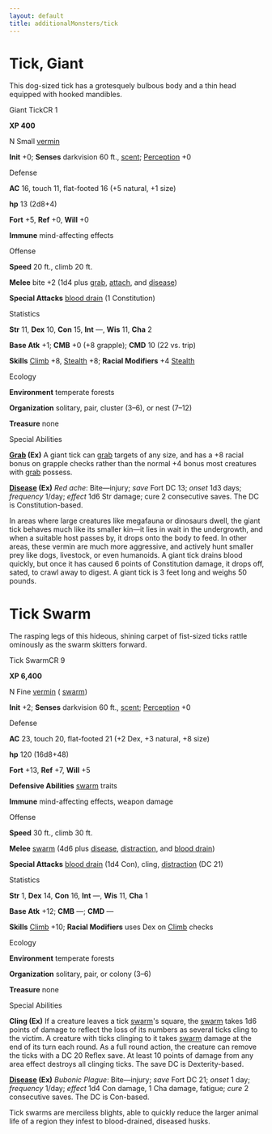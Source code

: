 ```yaml
---
layout: default
title: additionalMonsters/tick
---
```

# Tick, Giant

This dog-sized tick has a grotesquely bulbous body and a thin head equipped with hooked mandibles.

Giant TickCR 1

**XP 400**

N Small [vermin](monsters/creatureTypes#_vermin)

**Init** +0; **Senses** darkvision 60 ft., [scent](monsters/universalMonsterRules#_scent); [Perception](additionalMonsters/../skills/perception#_perception) +0

Defense

**AC** 16, touch 11, flat-footed 16 (+5 natural, +1 size)

**hp** 13 (2d8+4)

**Fort** +5, **Ref** +0, **Will** +0

**Immune** mind-affecting effects

Offense

**Speed** 20 ft., climb 20 ft.

**Melee** bite +2 (1d4 plus [grab](monsters/universalMonsterRules#_grab), [attach](monsters/universalMonsterRules#_attach), and [disease](monsters/universalMonsterRules#_disease-(ex-or-su)))

**Special Attacks** [blood drain](monsters/universalMonsterRules#_blood-drain) (1 Constitution)

Statistics

**Str** 11, **Dex** 10, **Con** 15, **Int** —, **Wis** 11, **Cha** 2

**Base Atk** +1; **CMB** +0 (+8 grapple); **CMD** 10 (22 vs. trip)

**Skills** [Climb](additionalMonsters/../skills/climb#_climb) +8, [Stealth](additionalMonsters/../skills/stealth#_stealth) +8; **Racial Modifiers** +4 [Stealth](additionalMonsters/../skills/stealth#_stealth)

Ecology

**Environment** temperate forests

**Organization** solitary, pair, cluster (3–6), or nest (7–12)

**Treasure** none

Special Abilities

**[Grab](monsters/universalMonsterRules#_grab) (Ex)** A giant tick can [grab](monsters/universalMonsterRules#_grab) targets of any size, and has a +8 racial bonus on grapple checks rather than the normal +4 bonus most creatures with [grab](monsters/universalMonsterRules#_grab) possess.

**[Disease](monsters/universalMonsterRules#_disease-(ex-or-su)) (Ex)** _Red ache_: Bite—injury; _save_ Fort DC 13; _onset_ 1d3 days; _frequency_ 1/day; _effect_ 1d6 Str damage; cure 2 consecutive saves. The DC is Constitution-based.

In areas where large creatures like megafauna or dinosaurs dwell, the giant tick behaves much like its smaller kin—it lies in wait in the undergrowth, and when a suitable host passes by, it drops onto the body to feed. In other areas, these vermin are much more aggressive, and actively hunt smaller prey like dogs, livestock, or even humanoids. A giant tick drains blood quickly, but once it has caused 6 points of Constitution damage, it drops off, sated, to crawl away to digest. A giant tick is 3 feet long and weighs 50 pounds.

# Tick Swarm

The rasping legs of this hideous, shining carpet of fist-sized ticks rattle ominously as the swarm skitters forward.

Tick SwarmCR 9

**XP 6,400**

N Fine [vermin](monsters/creatureTypes#_vermin) ( [swarm](monsters/creatureTypes#_swarm-subtype))

**Init** +2; **Senses** darkvision 60 ft., [scent](monsters/universalMonsterRules#_scent); [Perception](additionalMonsters/../skills/perception#_perception) +0

Defense

**AC** 23, touch 20, flat-footed 21 (+2 Dex, +3 natural, +8 size)

**hp** 120 (16d8+48)

**Fort** +13, **Ref** +7, **Will** +5

**Defensive Abilities** [swarm](monsters/creatureTypes#_swarm-subtype) traits

**Immune** mind-affecting effects, weapon damage

Offense

**Speed** 30 ft., climb 30 ft.

**Melee** [swarm](monsters/creatureTypes#_swarm-subtype) (4d6 plus [disease](monsters/universalMonsterRules#_disease-(ex-or-su)), [distraction](monsters/universalMonsterRules#_distraction), and [blood drain](monsters/universalMonsterRules#_blood-drain))

**Special Attacks** [blood drain](monsters/universalMonsterRules#_blood-drain) (1d4 Con), cling, [distraction](monsters/universalMonsterRules#_distraction) (DC 21)

Statistics

**Str** 1, **Dex** 14, **Con** 16, **Int** —, **Wis** 11, **Cha** 1

**Base Atk** +12; **CMB** ­—; **CMD** —

**Skills** [Climb](additionalMonsters/../skills/climb#_climb) +10; **Racial Modifiers** uses Dex on [Climb](additionalMonsters/../skills/climb#_climb) checks

Ecology

**Environment** temperate forests

**Organization** solitary, pair, or colony (3–6)

**Treasure** none

Special Abilities

**Cling (Ex)** If a creature leaves a tick [swarm](monsters/creatureTypes#_swarm-subtype)'s square, the [swarm](monsters/creatureTypes#_swarm-subtype) takes 1d6 points of damage to reflect the loss of its numbers as several ticks cling to the victim. A creature with ticks clinging to it takes [swarm](monsters/creatureTypes#_swarm-subtype) damage at the end of its turn each round. As a full round action, the creature can remove the ticks with a DC 20 Reflex save. At least 10 points of damage from any area effect destroys all clinging ticks. The save DC is Dexterity-based.

**[Disease](monsters/universalMonsterRules#_disease-(ex-or-su)) (Ex)** _Bubonic Plague_: Bite—injury; _save_ Fort DC 21; _onset_ 1 day; _frequency_ 1/day; _effect_ 1d4 Con damage, 1 Cha damage, fatigue; _cure_ 2 consecutive saves. The DC is Con-based.

Tick swarms are merciless blights, able to quickly reduce the larger animal life of a region they infest to blood-drained, diseased husks.

